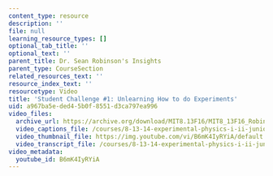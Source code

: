 ```yaml
---
content_type: resource
description: ''
file: null
learning_resource_types: []
optional_tab_title: ''
optional_text: ''
parent_title: Dr. Sean Robinson's Insights
parent_type: CourseSection
related_resources_text: ''
resource_index_text: ''
resourcetype: Video
title: 'Student Challenge #1: Unlearning How to do Experiments'
uid: a967ba5e-ded4-5b0f-8551-d3ca797ea996
video_files:
  archive_url: https://archive.org/download/MIT8.13F16/MIT8_13F16_Robinson_Student_Challenge_1_300k.mp4
  video_captions_file: /courses/8-13-14-experimental-physics-i-ii-junior-lab-fall-2016-spring-2017/ce0b0c6834f45e11a61111c311ecddce_B6mK4IyRYiA.vtt
  video_thumbnail_file: https://img.youtube.com/vi/B6mK4IyRYiA/default.jpg
  video_transcript_file: /courses/8-13-14-experimental-physics-i-ii-junior-lab-fall-2016-spring-2017/d09a7209ed3b3a68fd91e55d90b0ff98_B6mK4IyRYiA.pdf
video_metadata:
  youtube_id: B6mK4IyRYiA
---
```

